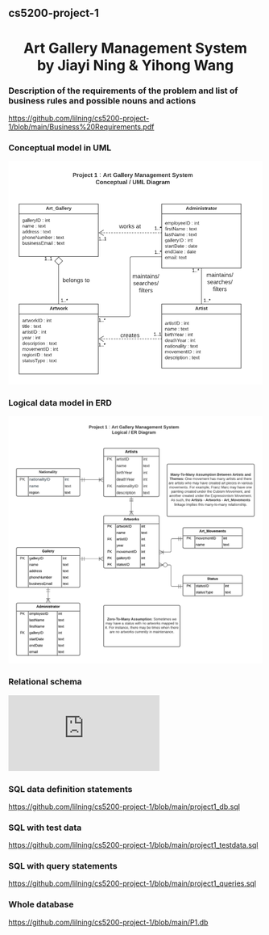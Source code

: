 ## cs5200-project-1 
<h1 align="center">Art Gallery Management System
  <br>
  by Jiayi Ning & Yihong Wang
  <br>
</h1>

### Description of the requirements of the problem and list of business rules and possible nouns and actions
https://github.com/lilning/cs5200-project-1/blob/main/Business%20Requirements.pdf
### Conceptual model in UML
![Image of UML](https://github.com/lilning/cs5200-project-1/blob/main/Project1%20-%20UML.png?raw=true)
### Logical data model in ERD
![Image of UML](https://github.com/lilning/cs5200-project-1/blob/main/Project1%20-%20ERD.png?raw=true)
### Relational schema
![Image of UML](https://github.com/lilning/cs5200-project-1/blob/main/Relational%20Schema.pdf)
### SQL data definition statements
https://github.com/lilning/cs5200-project-1/blob/main/project1_db.sql
### SQL with test data
https://github.com/lilning/cs5200-project-1/blob/main/project1_testdata.sql
### SQL with query statements
https://github.com/lilning/cs5200-project-1/blob/main/project1_queries.sql
### Whole database
https://github.com/lilning/cs5200-project-1/blob/main/P1.db


